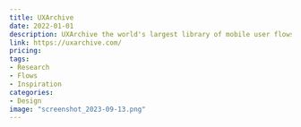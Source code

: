 ```yaml
---
title: UXArchive
date: 2022-01-01
description: UXArchive the world's largest library of mobile user flows. Be inspired to design the best user experiences.
link: https://uxarchive.com/
pricing:
tags: 
- Research
- Flows
- Inspiration
categories:
- Design
image: "screenshot_2023-09-13.png"
---
```

